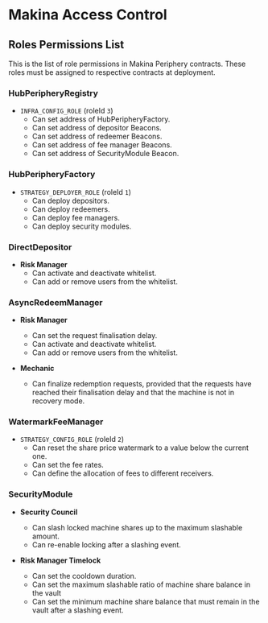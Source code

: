 # Makina Access Control

## Roles Permissions List

This is the list of role permissions in Makina Periphery contracts. These roles must be assigned to respective contracts at deployment.

### HubPeripheryRegistry

- `INFRA_CONFIG_ROLE` (roleId `3`)
  - Can set address of HubPeripheryFactory.
  - Can set address of depositor Beacons.
  - Can set address of redeemer Beacons.
  - Can set address of fee manager Beacons.
  - Can set address of SecurityModule Beacon.

### HubPeripheryFactory

- `STRATEGY_DEPLOYER_ROLE` (roleId `1`)
  - Can deploy depositors.
  - Can deploy redeemers.
  - Can deploy fee managers.
  - Can deploy security modules.

### DirectDepositor

- **Risk Manager**
  - Can activate and deactivate whitelist.
  - Can add or remove users from the whitelist.

### AsyncRedeemManager

- **Risk Manager**
  - Can set the request finalisation delay.
  - Can activate and deactivate whitelist.
  - Can add or remove users from the whitelist.

- **Mechanic**
  - Can finalize redemption requests, provided that the requests have reached their finalisation delay and that the machine is not in recovery mode.

### WatermarkFeeManager

- `STRATEGY_CONFIG_ROLE` (roleId `2`)
  - Can reset the share price watermark to a value below the current one.
  - Can set the fee rates.
  - Can define the allocation of fees to different receivers.

### SecurityModule

- **Security Council**
  - Can slash locked machine shares up to the maximum slashable amount.
  - Can re-enable locking after a slashing event.

- **Risk Manager Timelock**
  - Can set the cooldown duration.
  - Can set the maximum slashable ratio of machine share balance in the vault
  - Can set the minimum machine share balance that must remain in the vault after a slashing event.
